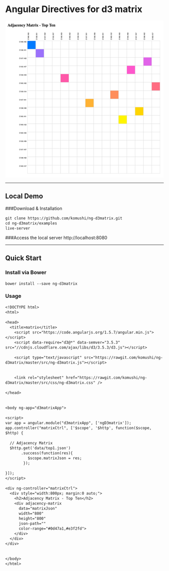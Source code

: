 # Angular Directives for d3 matrix

![Adjacency Matrix](https://raw.githubusercontent.com/komushi/ng-d3matrix/master/image/matrix.png)

----------
Local Demo
-------------
###Download & Installation
```
git clone https://github.com/komushi/ng-d3matrix.git
cd ng-d3matrix/examples
live-server
```
###Access the local server
http://localhost:8080

----------
Quick Start
-------------
### Install via Bower
```
bower install --save ng-d3matrix
```

### Usage
```
<!DOCTYPE html>
<html>

<head>
  <title>matrix</title>
    <script src="https://code.angularjs.org/1.5.7/angular.min.js"></script>
    <script data-require="d3@*" data-semver="3.5.3" src="//cdnjs.cloudflare.com/ajax/libs/d3/3.5.3/d3.js"></script>

    <script type="text/javascript" src="https://rawgit.com/komushi/ng-d3matrix/master/src/ng-d3matrix.js"></script> 

    
    <link rel="stylesheet" href="https://rawgit.com/komushi/ng-d3matrix/master/src/css/ng-d3matrix.css" /> 

</head>


<body ng-app="d3matrixApp">

<script>
var app = angular.module("d3matrixApp", ['ngD3matrix']); 
app.controller("matrixCtrl", ['$scope', '$http', function($scope, $http) {
  
  // Adjacency Matrix
  $http.get('data/top1.json')
       .success(function(res){
          $scope.matrixJson = res;
        });

}]);
</script>

<div ng-controller="matrixCtrl">
  <div style="width:800px; margin:0 auto;">
    <h2>Adjacency Matrix - Top Ten</h2>
    <div adjacency-matrix
      data="matrixJson"
      width="800"
      height="800"
      json-path=""
      color-range="#0d47a1,#e3f2fd">
    </div>
  </div>
</div>


</body>
</html>


```